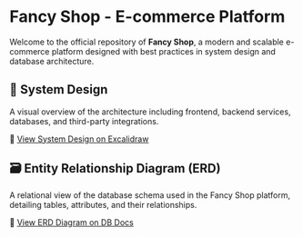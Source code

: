 # Fancy Shop - E-commerce Platform

Welcome to the official repository of **Fancy Shop**, a modern and scalable e-commerce platform designed with best practices in system design and database architecture.

## 🧠 System Design

A visual overview of the architecture including frontend, backend services, databases, and third-party integrations.

🔗 [View System Design on Excalidraw](https://excalidraw.com/#json=udhHC9lhoanscjSMqEhNT,Lg40e8uK7p9NKUvPHhK9jg)

## 🗃️ Entity Relationship Diagram (ERD)

A relational view of the database schema used in the Fancy Shop platform, detailing tables, attributes, and their relationships.

🔗 [View ERD Diagram on DB Docs](https://dbdocs.io/mohinuddinrubel9660/Fancy-shop-ERD-Diagram?view=relationships)

